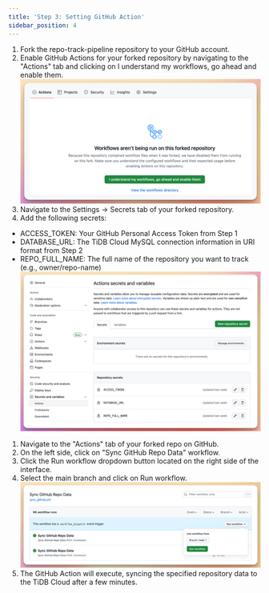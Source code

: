 ```yaml
---
title: 'Step 3: Setting GitHub Action'
sidebar_position: 4
---
```


1. Fork the repo-track-pipeline repository to your GitHub account.
2. Enable GitHub Actions for your forked repository by navigating to the "Actions" tab and clicking on I understand my workflows, go ahead and enable them.
![](/img/workshop/enable-github-action.png)
1. Navigate to the Settings -> Secrets tab of your forked repository.
2. Add the following secrets:
- ACCESS_TOKEN: Your GitHub Personal Access Token from Step 1
- DATABASE_URL: The TiDB Cloud MySQL connection information in URI format from Step 2
- REPO_FULL_NAME: The full name of the repository you want to track (e.g., owner/repo-name)
![](/img/workshop/add-secrets.png)
1. Navigate to the "Actions" tab of your forked repo on GitHub.
2. On the left side, click on "Sync GitHub Repo Data" workflow.
3. Click the Run workflow dropdown button located on the right side of the interface.
4. Select the main branch and click on Run workflow.
![](/img/workshop/run-workflow.png)
1. The GitHub Action will execute, syncing the specified repository data to the TiDB Cloud after a few minutes.
